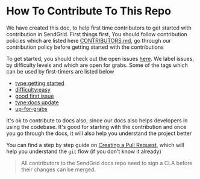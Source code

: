# How To Contribute To This Repo

We have created this doc, to help first time contributors to get started with contribution in SendGrid.
First things first, You should follow contribution policies which are listed here [CONTRIBUTORS.md](CONTRIBUTING.md), go through our contribution policy before getting started with the contributions

To get started, you should check out the open issues [here](https://github.com/sendgrid/open-source-library-data-collector/issues).
We label issues, by difficulty levels and which are open for grabs.
Some of the tags which can be used by first-timers are listed below

- [type:getting started](https://github.com/sendgrid/open-source-library-data-collector/labels/type%3A%20getting%20started)
- [difficulty:easy](https://github.com/sendgrid/open-source-library-data-collector/issues?q=is%3Aissue+is%3Aopen+label%3A%22difficulty%3A+easy%22)
- [good first issue](https://github.com/sendgrid/open-source-library-data-collector/labels/good%20first%20issue)
- [type:docs update](https://github.com/sendgrid/open-source-library-data-collector/issues?q=is%3Aissue+is%3Aopen+label%3A%22type%3A+docs+update%22)
- [up-for-grabs](https://github.com/sendgrid/open-source-library-data-collector/labels/up-for-grabs)

It's ok to contribute to docs also, since our docs also helps developers in using the codebase.
It's good for starting with the contribution and once you go through the docs, it will also help you understand the project better

You can find a step by step guide on [Creating a Pull Request](CONTRIBUTING.md#creating-a-pull-request), which will help you understand the `git` flow (if you don't know it already)

> All contributors to the SendGrid docs repo need to sign a CLA before their changes can be merged.